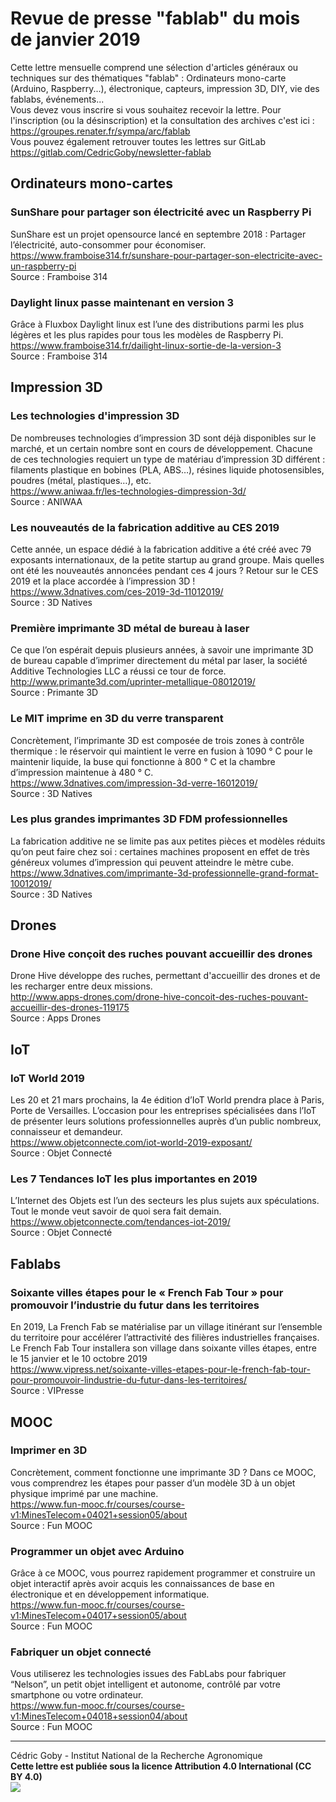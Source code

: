 # Revue de presse "fablab" du mois de janvier 2019

Cette lettre mensuelle comprend une sélection d'articles généraux ou techniques sur des thématiques "fablab" : Ordinateurs mono-carte (Arduino, Raspberry...), électronique, capteurs, impression 3D, DIY, vie des fablabs, événements...  
Vous devez vous inscrire si vous souhaitez recevoir la lettre. Pour l'inscription (ou la désinscription) et la consultation des archives c'est ici : https://groupes.renater.fr/sympa/arc/fablab  
Vous pouvez également retrouver toutes les lettres sur GitLab https://gitlab.com/CedricGoby/newsletter-fablab

## Ordinateurs mono-cartes
### SunShare pour partager son électricité avec un Raspberry Pi
SunShare est un projet opensource lancé en septembre 2018 : Partager l’électricité, auto-consommer pour économiser.  
https://www.framboise314.fr/sunshare-pour-partager-son-electricite-avec-un-raspberry-pi  
Source : Framboise 314

### Daylight linux passe maintenant en version 3
Grâce à Fluxbox Daylight linux est l’une des distributions parmi les plus légères et les plus rapides pour tous les modèles de Raspberry Pi.  
https://www.framboise314.fr/dailight-linux-sortie-de-la-version-3  
Source : Framboise 314

## Impression 3D
### Les technologies d'impression 3D
De nombreuses technologies d’impression 3D sont déjà disponibles sur le marché, et un certain nombre sont en cours de développement. Chacune de ces technologies requiert un type de matériau d’impression 3D différent : filaments plastique en bobines (PLA, ABS…), résines liquide photosensibles, poudres (métal, plastiques…), etc.  
https://www.aniwaa.fr/les-technologies-dimpression-3d/  
Source : ANIWAA

### Les nouveautés de la fabrication additive au CES 2019
Cette année, un espace dédié à la fabrication additive a été créé avec 79 exposants internationaux, de la petite startup au grand groupe. Mais quelles ont été les nouveautés annoncées pendant ces 4 jours ? Retour sur le CES 2019 et la place accordée à l’impression 3D !  
https://www.3dnatives.com/ces-2019-3d-11012019/  
Source : 3D Natives

### Première imprimante 3D métal de bureau à laser
Ce que l’on espérait depuis plusieurs années, à savoir une imprimante 3D de bureau capable d’imprimer directement du métal par laser, la société Additive Technologies LLC a réussi ce tour de force.  
http://www.primante3d.com/uprinter-metallique-08012019/  
Source : Primante 3D

### Le MIT imprime en 3D du verre transparent
Concrètement, l’imprimante 3D est composée de trois zones à contrôle thermique : le réservoir qui maintient le verre en fusion à 1090 ° C pour le maintenir liquide, la buse qui fonctionne à 800 ° C et la chambre d’impression maintenue à 480 ° C.  
https://www.3dnatives.com/impression-3d-verre-16012019/  
Source : 3D Natives

### Les plus grandes imprimantes 3D FDM professionnelles
La fabrication additive ne se limite pas aux petites pièces et modèles réduits qu’on peut faire chez soi : certaines machines proposent en effet de très généreux volumes d’impression qui peuvent atteindre le mètre cube.  
https://www.3dnatives.com/imprimante-3d-professionnelle-grand-format-10012019/  
Source : 3D Natives

## Drones
### Drone Hive conçoit des ruches pouvant accueillir des drones
Drone Hive développe des ruches, permettant d'accueillir des drones et de les recharger entre deux missions.  
http://www.apps-drones.com/drone-hive-concoit-des-ruches-pouvant-accueillir-des-drones-119175  
Source : Apps Drones

## IoT
### IoT World 2019
Les 20 et 21 mars prochains, la 4e édition d’IoT World prendra place à Paris, Porte de Versailles. L’occasion pour les entreprises spécialisées dans l’IoT de présenter leurs solutions professionnelles auprès d’un public nombreux, connaisseur et demandeur.  
https://www.objetconnecte.com/iot-world-2019-exposant/  
Source : Objet Connecté

### Les 7 Tendances IoT les plus importantes en 2019
L’Internet des Objets est l’un des secteurs les plus sujets aux spéculations. Tout le monde veut savoir de quoi sera fait demain.  
https://www.objetconnecte.com/tendances-iot-2019/  
Source : Objet Connecté

## Fablabs
### Soixante villes étapes pour le « French Fab Tour » pour promouvoir l’industrie du futur dans les territoires
En 2019, La French Fab se matérialise par un village itinérant sur l’ensemble du territoire pour accélérer l’attractivité des filières industrielles françaises. Le French Fab Tour installera son village dans soixante villes étapes, entre le 15 janvier et le 10 octobre 2019  
https://www.vipress.net/soixante-villes-etapes-pour-le-french-fab-tour-pour-promouvoir-lindustrie-du-futur-dans-les-territoires/  
Source : VIPresse

## MOOC
### Imprimer en 3D
Concrètement, comment fonctionne une imprimante 3D ? Dans ce MOOC, vous comprendrez les étapes pour passer d’un modèle 3D à un objet physique imprimé par une machine.  
https://www.fun-mooc.fr/courses/course-v1:MinesTelecom+04021+session05/about  
Source : Fun MOOC

### Programmer un objet avec Arduino
Grâce à ce MOOC, vous pourrez rapidement programmer et construire un objet interactif après avoir acquis les connaissances de base en électronique et en développement informatique.  
https://www.fun-mooc.fr/courses/course-v1:MinesTelecom+04017+session05/about  
Source : Fun MOOC

### Fabriquer un objet connecté
Vous utiliserez les technologies issues des FabLabs pour fabriquer “Nelson”, un petit objet intelligent et autonome, contrôlé par votre smartphone ou votre ordinateur.  
https://www.fun-mooc.fr/courses/course-v1:MinesTelecom+04018+session04/about  
Source : Fun MOOC

---
Cédric Goby - Institut National de la Recherche Agronomique  
**Cette lettre est publiée sous la licence Attribution 4.0 International (CC BY 4.0)**  
![](https://i.creativecommons.org/l/by/4.0/80x15.png)

